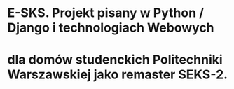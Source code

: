 # E-SKS. Projekt pisany w Python / Django i technologiach Webowych
# dla domów studenckich Politechniki Warszawskiej jako remaster SEKS-2.
